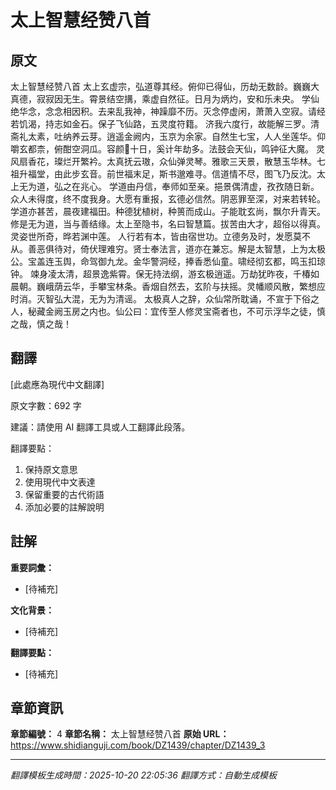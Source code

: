 # 太上智慧经赞八首

## 原文

太上智慧经赞八首
太上玄虚宗，弘道尊其经。俯仰已得仙，历劫无数龄。巍巍大真德，寂寂因无生。霄景结空搆，乘虚自然征。日月为炳灼，安和乐未央。
学仙绝华念，念念相因积。去来乱我神，神躁靡不历。灭念停虚闲，萧萧入空寂。请经若饥渴，持志如金石。保子飞仙路，五灵度符籍。
济我六度行，故能解三罗。清斋礼太素，吐纳养云芽。逍遥金阙内，玉京为余家。自然生七宝，人人坐莲华。仰嚼玄都柰，俯酣空洞瓜。容颜𬺟十日，奚计年劫多。法鼓会天仙，鸣钟征大魔。
灵风扇香花，璨烂开繁衿。太真抚云璈，众仙弹灵琴。雅歌三天景，散慧玉华林。七祖升福堂，由此步玄音。前世福末足，斯书邈难寻。信道情不尽，图飞乃反沈。太上无为道，弘之在兆心。
学道由丹信，奉师如至亲。挹景偶清虚，孜孜随日新。众人未得度，终不度我身。大愿有重报，玄德必信然。阴恶罪至深，对来若转轮。
学道亦甚苦，晨夜建福田。种德犹植树，种篑而成山。子能耽玄尚，飘尔升青天。修是无为道，当与善结缘。太上至隐书，名曰智慧篇。拔苦由大才，超俗以得真。灵姿世所奇，晔若渊中莲。
人行若有本，皆由宿世功。立德务及时，发愿莫不从。善恶俱待对，倚伏理难穷。贤士奉法言，道亦在兼忘。解是太智慧，上为太极公。宝盖连玉舆，命驾御九龙。金华警洞经，捧香悉仙童。啸经彻玄都，鸣玉扣琼钟。
竦身凌太清，超景逸紫霄。保无持法纲，游玄极逍遥。万劫犹昨夜，千椿如晨朝。巍峨荫云华，手攀宝林条。香烟自然去，玄阶与扶摇。灵幡顺风散，繁想应时消。灭智弘大混，无为为清谣。
太极真人之辞，众仙常所耽诵，不宣于下俗之人，秘藏金阙玉房之内也。仙公曰：宜传至人修灵宝斋者也，不可示浮华之徒，慎之哉，慎之哉！

## 翻譯

[此處應為現代中文翻譯]

原文字數：692 字

建議：請使用 AI 翻譯工具或人工翻譯此段落。

翻譯要點：
1. 保持原文意思
2. 使用現代中文表達
3. 保留重要的古代術語
4. 添加必要的註解說明

## 註解

**重要詞彙：**
- [待補充]

**文化背景：**
- [待補充]

**翻譯要點：**
- [待補充]

## 章節資訊

**章節編號：** 4
**章節名稱：** 太上智慧经赞八首
**原始 URL：** https://www.shidianguji.com/book/DZ1439/chapter/DZ1439_3

---
*翻譯模板生成時間：2025-10-20 22:05:36*
*翻譯方式：自動生成模板*

